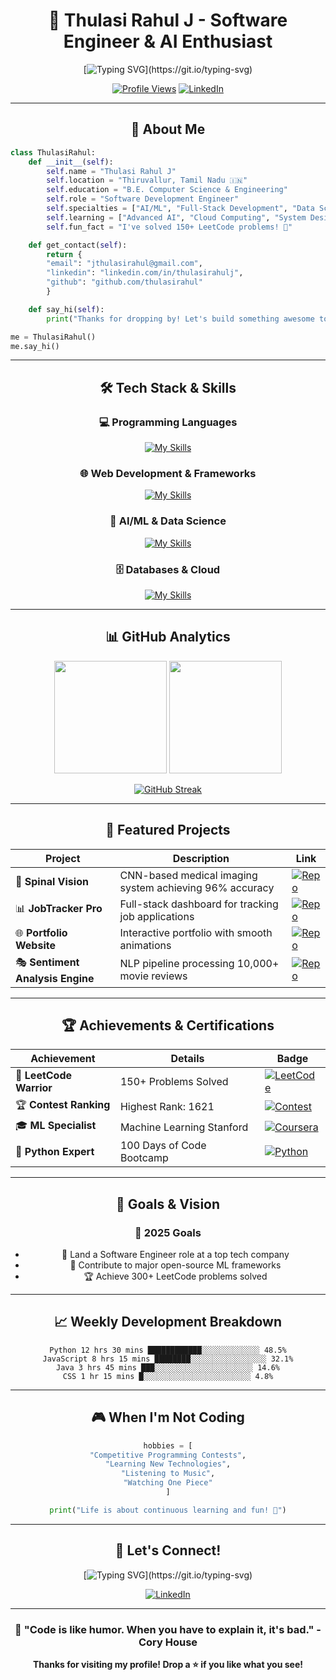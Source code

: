 # <div align="center">🚀 Thulasi Rahul J - Software Engineer & AI Enthusiast</div>

<div align="center">

[![Typing SVG](https://readme-typing-svg.demolab.com?font=Fira+Code&size=30&duration=3000&pause=1000&color=00D9FF&center=true&vCenter=true&multiline=true&repeat=false&width=800&height=200&lines=Welcome+to+my+GitHub+Profile!;I'm+a+Software+Development+Engineer;Passionate+about+AI+%26+Full-Stack+Development;Building+scalable+solutions+with+Python+%26+Java;Let's+create+something+amazing+together!)](https://git.io/typing-svg)

</div>

<div align="center">

[![Profile Views](https://komarev.com/ghpvc/?username=thulasirahul&label=Profile%20views&color=0e75b6&style=flat)](https://github.com/thulasirahul)
[![LinkedIn](https://img.shields.io/badge/-LinkedIn-blue?style=flat-square&logo=Linkedin&logoColor=white&link=https://www.linkedin.com/in/thulasirahulj/)](https://www.linkedin.com/in/thulasirahulj/)

</div>

---

## <div align="center">🎯 About Me</div>

```python
class ThulasiRahul:
    def __init__(self):
        self.name = "Thulasi Rahul J"
        self.location = "Thiruvallur, Tamil Nadu 🇮🇳"
        self.education = "B.E. Computer Science & Engineering"
        self.role = "Software Development Engineer"
        self.specialties = ["AI/ML", "Full-Stack Development", "Data Science"]
        self.learning = ["Advanced AI", "Cloud Computing", "System Design"]
        self.fun_fact = "I've solved 150+ LeetCode problems! 💪"

    def get_contact(self):
        return {
        "email": "jthulasirahul@gmail.com",
        "linkedin": "linkedin.com/in/thulasirahulj",
        "github": "github.com/thulasirahul"
        }

    def say_hi(self):
        print("Thanks for dropping by! Let's build something awesome together! 🚀")

me = ThulasiRahul()
me.say_hi()
```

---

## <div align="center">🛠️ Tech Stack & Skills</div>

<div align="center">

### 💻 Programming Languages
[![My Skills](https://skillicons.dev/icons?i=python,java,c,js,html,css,sql)](https://skillicons.dev)

### 🌐 Web Development & Frameworks
[![My Skills](https://skillicons.dev/icons?i=react,nodejs,django,tailwind)](https://skillicons.dev)

### 🤖 AI/ML & Data Science
[![My Skills](https://skillicons.dev/icons?i=tensorflow,pytorch,sklearn)](https://skillicons.dev)

### 🗄️ Databases & Cloud
[![My Skills](https://skillicons.dev/icons?i=mysql,mongodb,firebase,docker,git,github)](https://skillicons.dev)

</div>

---

## <div align="center">📊 GitHub Analytics</div>

<div align="center">

<img height="180em" src="https://github-readme-stats.vercel.app/api?username=thulasirahul&show_icons=true&count_private=true&theme=tokyonight&hide_border=true&bg_color=0D1117" />
<img height="180em" src="https://github-readme-stats.vercel.app/api/top-langs/?username=thulasirahul&layout=compact&theme=tokyonight&hide_border=true&bg_color=0D1117" />

</div>

<div align="center">

[![GitHub Streak](https://streak-stats.demolab.com/?user=thulasirahul&theme=tokyonight&hide_border=true&background=0D1117)](https://git.io/streak-stats)

</div>

---

## <div align="center">🚀 Featured Projects</div>

<div align="center">

| Project | Description | Link |
|---------|-------------|------|
| 🧠 **Spinal Vision** | CNN-based medical imaging system achieving 96% accuracy | [![Repo](https://img.shields.io/badge/GitHub-Spinal%20Vision-black?style=for-the-badge&logo=github)](https://github.com/thulasirahul/stenosis-detection-cnn) |
| 📊 **JobTracker Pro** | Full-stack dashboard for tracking job applications | [![Repo](https://img.shields.io/badge/GitHub-JobTracker%20Pro-black?style=for-the-badge&logo=github)](https://github.com/thulasirahul/jobtracker-pro) |
| 🌐 **Portfolio Website** | Interactive portfolio with smooth animations | [![Repo](https://img.shields.io/badge/GitHub-Portfolio-black?style=for-the-badge&logo=github)](https://github.com/thulasirahul/thulasi-portfolio) |
| 🎭 **Sentiment Analysis Engine** | NLP pipeline processing 10,000+ movie reviews | [![Repo](https://img.shields.io/badge/GitHub-Sentiment%20Engine-black?style=for-the-badge&logo=github)](https://github.com/thulasirahul/Sentiment-Analysis-of-Movie-Reviews-IMDB-NLP-Project) |

</div>


---

## <div align="center">🏆 Achievements & Certifications</div>

<div align="center">

| Achievement | Details | Badge |
|--------------------------|-------------------------------------|---------------------------------------------------------------------------------------|
| 🎯 **LeetCode Warrior** | 150+ Problems Solved | [![LeetCode](https://img.shields.io/badge/LeetCode-150%2B-orange?style=for-the-badge&logo=leetcode)](https://leetcode.com/jthulasirahul) |
| 🏆 **Contest Ranking** | Highest Rank: 1621 | [![Contest](https://img.shields.io/badge/Rank-1621-gold?style=for-the-badge)](https://leetcode.com/jthulasirahul) |
| 🎓 **ML Specialist** | Machine Learning Stanford | [![Coursera](https://img.shields.io/badge/Coursera-ML%20Certified-blue?style=for-the-badge&logo=coursera)](https://www.coursera.org/account/accomplishments/specialization/K4OH2HMS16FZ) |
| 🐍 **Python Expert** | 100 Days of Code Bootcamp | [![Python](https://img.shields.io/badge/Python-Expert-green?style=for-the-badge&logo=python)](https://www.udemy.com/certificate/UC-ab30f483-5732-42d6-a6a1-0e33f241b454/) |

</div>

---

## <div align="center">🎯 Goals & Vision</div>

<div align="center">

### 🎯 2025 Goals
- 🏢 Land a Software Engineer role at a top tech company
- 🌟 Contribute to major open-source ML frameworks
- 🏆 Achieve 300+ LeetCode problems solved

</div>

---

## <div align="center">📈 Weekly Development Breakdown</div>

<div align="center">

<!--START_SECTION:waka-->
```text
Python 12 hrs 30 mins ████████████░░░░░░░░░░░░░ 48.5%
JavaScript 8 hrs 15 mins ████████░░░░░░░░░░░░░░░░░ 32.1%
Java 3 hrs 45 mins ███░░░░░░░░░░░░░░░░░░░░░░ 14.6%
CSS 1 hr 15 mins █░░░░░░░░░░░░░░░░░░░░░░░░ 4.8%
```
<!--END_SECTION:waka-->

</div>

---

## <div align="center">🎮 When I'm Not Coding</div>

<div align="center">

```python
hobbies = [
"Competitive Programming Contests",
"Learning New Technologies",
"Listening to Music",
"Watching One Piece"
]

print("Life is about continuous learning and fun! 🚀")
```

</div>

---

## <div align="center">💬 Let's Connect!</div>

<div align="center">

[![Typing SVG](https://readme-typing-svg.demolab.com?font=Fira+Code&size=20&duration=2000&pause=500&color=00D9FF&center=true&vCenter=true&width=600&lines=Always+open+to+collaborate!;Let's+build+something+amazing+together!)](https://git.io/typing-svg)

[![LinkedIn](https://img.shields.io/badge/LinkedIn-Connect-blue?style=for-the-badge&logo=linkedin&logoColor=white)](https://www.linkedin.com/in/thulasirahulj/)

</div>

---

<div align="center">

### 🌟 "Code is like humor. When you have to explain it, it's bad." - Cory House

**Thanks for visiting my profile! Drop a ⭐ if you like what you see!**

</div>
